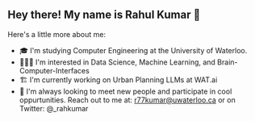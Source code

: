 ## Hey there! My name is Rahul Kumar 👋

Here's a little more about me:

- 🎓 I'm studying Computer Engineering at the University of Waterloo. 
- 👨🏽‍💻 I'm interested in Data Science, Machine Learning, and Brain-Computer-Interfaces
- 🏗️ I'm currently working on Urban Planning LLMs at WAT.ai
- 🦾 I'm always looking to meet new people and participate in cool oppurtunities. Reach out to me at: r77kumar@uwaterloo.ca or on Twitter: @_rahkumar
